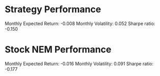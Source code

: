 # Strategy Performance
Monthly Expected Return: -0.008
Monthly Volatility: 0.052
Sharpe ratio: -0.150
# Stock NEM Performance
Monthly Expected Return: -0.016
Monthly Volatility: 0.091
Sharpe ratio: -0.177
